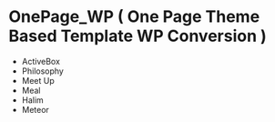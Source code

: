 # OnePage_WP ( One Page Theme Based Template WP Conversion )
- ActiveBox
- Philosophy
- Meet Up
- Meal
- Halim
- Meteor
